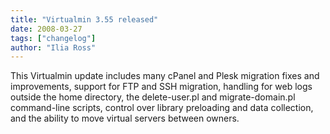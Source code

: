 ```yaml
---
title: "Virtualmin 3.55 released"
date: 2008-03-27
tags: ["changelog"]
author: "Ilia Ross"
---
```


This Virtualmin update includes many cPanel and Plesk migration fixes and improvements, support for FTP and SSH migration, handling for web logs outside the home directory, the delete-user.pl and migrate-domain.pl command-line scripts, control over library preloading and data collection, and the ability to move virtual servers between owners.
